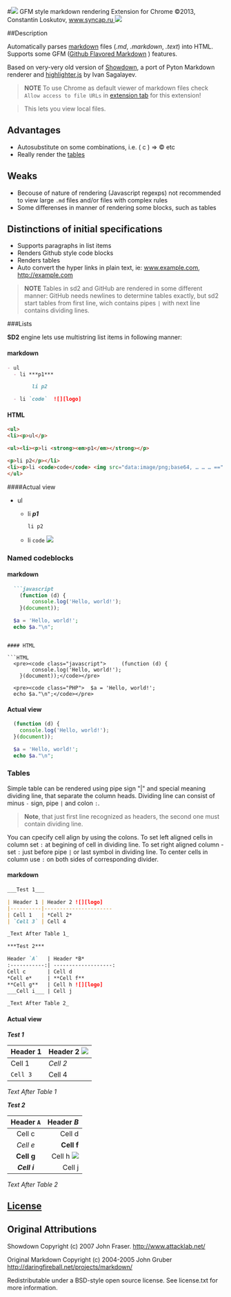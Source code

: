 #![][icon] GFM style markdown rendering Extension for Chrome
©2013, Constantin Loskutov, [www.syncap.ru ![][logo]](http://www.syncap.ru/)

##Description

Automatically parses [markdown](http://daringfireball.net/projects/markdown/) files (_.md_, _.markdown_, _.text_) into HTML.
Supports some GFM ([Github Flavored Markdown](http://github.github.com/github-flavored-markdown/) ) features.

Based on very-very old version of [Showdown](https://github.com/showdownjs/showdown), a port of Pyton Markdown renderer and
[highlighter.js](http://softwaremaniacs.org/soft/highlight/) by Ivan Sagalayev.

> **NOTE**
To use Chrome as default viewer of markdown files
check `Allow access to file URLs` in [extension tab](chrome://extensions) for this extension!

> This lets you view local files.

## Advantages

- Autosubstitute on some combinations, i.e. ( c ) => &copy; etc
- Really render the [tables](https://help.github.com/articles/github-flavored-markdown/#tables)

## Weaks

- Becouse of nature of rendering (Javascript regexps) not recommended to view large `.md` files and/or files with complex rules
- Some differenses in manner of rendering some blocks, such as tables


## Distinctions of initial specifications


- Supports paragraphs in list items
- Renders Github style code blocks
- Renders tables
- Auto convert the hyper links in plain text, ie: www.example.com, http://example.com

> **NOTE** Tables in sd2 and GitHub are rendered in some different manner: GitHub
needs newlines to determine tables exactly, but sd2 start tables from first line,
wich contains pipes `|` with next line contains dividing lines.


###Lists

**SD2** engine lets use multistring list items in following manner:

#### markdown
```markdown
- ul
  - li ***p1***

		li p2

  - li `code`  ![][logo]
```

#### HTML
```html
<ul>
<li><p>ul</p>

<ul><li><p>li <strong><em>p1</em></strong></p>

<p>li p2</p></li>
<li><p>li <code>code</code> <img src="data:image/png;base64, … … … ==" alt="" title=""></p></li></ul></li>
</ul>
```

####Actual view
- ul
  - li ***p1***

		li p2

  - li `code` ![][logo]



### Named codeblocks
#### markdown
```markdown
  ```javascript
    (function (d) {
    	console.log('Hello, world!');
    }(document));
  ```

  ~~~~~~~~~~~~~~~ PHP
    $a = 'Hello, world!';
    echo $a."\n";
  ~~~~~~~~~~~~~~~
```

#### HTML

```HTML
  <pre><code class="javascript">     (function (d) {
    	console.log('Hello, world!');
    }(document));</code></pre>

  <pre><code class="PHP">  $a = 'Hello, world!';
  echo $a."\n";</code></pre>
```

#### Actual view

```javascript
  (function (d) {
  	console.log('Hello, world!');
  }(document));
```

~~~~~~~~~~~~~~~ PHP
  $a = 'Hello, world!';
  echo $a."\n";
~~~~~~~~~~~~~~~

### Tables

Simple table can be rendered using pipe sign "|" and special meaning dividing line, that separate
the column heads. Dividing line can consist of minus `-` sign, pipe `|` and colon `:`.

> **Note**, that just first line recognized as headers, the second one must contain dividing line.


You can cpecify cell align by using the colons. To set left aligned cells in column set `:`
at begining of cell in dividing line. To set right aligned column - set `:` just before pipe `|` or
last symbol in dividing line. To center cells in column use `:` on both sides of corresponding
divider.

#### markdown

```markdown
___Test 1___

| Header 1 | Header 2 ![][logo]
|----------|----------------------
| Cell 1   | *Cell 2*
| `Cell 3` | Cell 4

_Text After Table 1_

***Test 2***

Header `A`   | Header *B*
:-----------:| -------------------:
Cell c       | Cell d
*Cell e*     | **Cell f**
**Cell g**   | Cell h ![][logo]
___Cell i___ | Cell j

_Text After Table 2_

```

#### Actual view

___Test 1___

| Header 1 | Header 2 ![][logo]
|----------|----------------------
| Cell 1   | *Cell 2*
| `Cell 3` | Cell 4

_Text After Table 1_

***Test 2***

Header `A`   | Header *B*
:-----------:| -------------------:
Cell c       | Cell d
*Cell e*     | **Cell f**
**Cell g**   | Cell h ![][logo]
___Cell i___ | Cell j

_Text After Table 2_


## [License](LICENSE.TXT)


## Original Attributions

Showdown Copyright (c) 2007 John Fraser. http://www.attacklab.net/

Original Markdown Copyright (c) 2004-2005 John Gruber http://daringfireball.net/projects/markdown/

Redistributable under a BSD-style open source license. See license.txt for more information.

[icon]:img/icon.png
[logo]:img/logo.png

